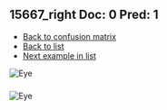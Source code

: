 ## 15667_right Doc: 0 Pred: 1
- [Back to confusion matrix](https://github.com/juliandewit/kaggle_retinopathy/blob/master/matrix.md)
- [Back to list](https://github.com/juliandewit/kaggle_retinopathy/blob/master/lists/01/list.md)
- [Next example in list](https://github.com/juliandewit/kaggle_retinopathy/blob/master/lists/01/15/15682_left.md)

![Eye](https://retinopaty.blob.core.windows.net/size1024/15667_right_0.jpeg)

### 

![Eye]()
